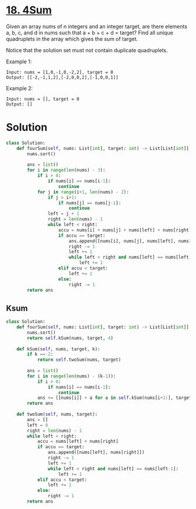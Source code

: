 # [18. 4Sum](https://leetcode.com/problems/4sum/)

Given an array nums of n integers and an integer target, are there elements a, b, c, and d in nums such that a + b + c + d = target? Find all unique quadruplets in the array which gives the sum of target.

Notice that the solution set must not contain duplicate quadruplets.

 

Example 1:

    Input: nums = [1,0,-1,0,-2,2], target = 0
    Output: [[-2,-1,1,2],[-2,0,0,2],[-1,0,0,1]]

Example 2:

    Input: nums = [], target = 0
    Output: []

# Solution
```python
class Solution:
    def fourSum(self, nums: List[int], target: int) -> List[List[int]]:
        nums.sort()
        
        ans = list()
        for i in range(len(nums) - 3):
            if i > 0:
                if nums[i] == nums[i-1]:
                    continue
            for j in range(i+1, len(nums) - 2):
                if j > i+1:
                    if nums[j] == nums[j-1]:
                        continue
                left = j + 1
                right = len(nums) - 1
                while left < right:
                    accu = nums[i] + nums[j] + nums[left] + nums[right]
                    if accu == target:
                        ans.append([nums[i], nums[j], nums[left], nums[right]])
                        right -= 1
                        left += 1
                        while left < right and nums[left] == nums[left-1]:
                            left += 1
                    elif accu < target:
                        left += 1
                    else:
                        right -= 1
        return ans
```

## Ksum
```python
class Solution:
    def fourSum(self, nums: List[int], target: int) -> List[List[int]]:
        nums.sort()
        return self.kSum(nums, target, 4)
        
    def kSum(self, nums, target, k):
        if k == 2:
            return self.twoSum(nums, target)
        
        ans = list()
        for i in range(len(nums) - (k-1)):
            if i > 0:
                if nums[i] == nums[i-1]:
                    continue
            ans += [[nums[i]] + a for a in self.kSum(nums[i+1:], target-nums[i], k-1)]
        return ans
    
    def twoSum(self, nums, target):
        ans = []
        left = 0
        right = len(nums) - 1
        while left < right:
            accu = nums[left] + nums[right]
            if accu == target:
                ans.append([nums[left], nums[right]])
                right -= 1
                left += 1
                while left < right and nums[left] == nums[left-1]:
                    left += 1
            elif accu < target:
                left += 1
            else:
                right -= 1
        return ans
```